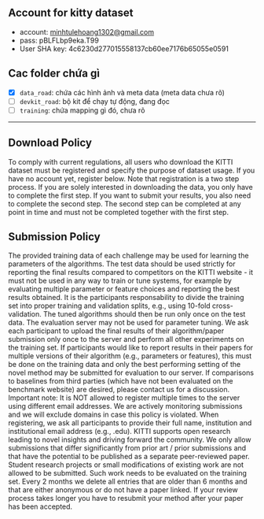 ## Account for kitty dataset

- account: minhtulehoang1302@gmail.com
- pass: pBLFLbp9eka.T99
- User SHA key: 4c6230d277015558137cb60ee7176b65055e0591

## Cac folder chứa gì

- [x] `data_road`: chứa các hình ảnh và meta data (meta data chưa rõ)
- [ ] `devkit_road`: bộ kit để chạy tự động, đang đọc
- [ ] `training`: chứa mapping gì đó, chưa rõ

----------------------

## Download Policy
To comply with current regulations, all users who download the KITTI dataset must be registered and specify the purpose of dataset usage. If you have no account yet, register below. Note that registration is a two step process. If you are solely interested in downloading the data, you only have to complete the first step. If you want to submit your results, you also need to complete the second step. The second step can be completed at any point in time and must not be completed together with the first step.

## Submission Policy
The provided training data of each challenge may be used for learning the parameters of the algorithms. The test data should be used strictly for reporting the final results compared to competitors on the KITTI website - it must not be used in any way to train or tune systems, for example by evaluating multiple parameter or feature choices and reporting the best results obtained. It is the participants responsability to divide the training set into proper training and validation splits, e.g., using 10-fold cross-validation. The tuned algorithms should then be run only once on the test data.
The evaluation server may not be used for parameter tuning. We ask each participant to upload the final results of their algorithm/paper submission only once to the server and perform all other experiments on the training set. If participants would like to report results in their papers for multiple versions of their algorithm (e.g., parameters or features), this must be done on the training data and only the best performing setting of the novel method may be submitted for evaluation to our server. If comparisons to baselines from third parties (which have not been evaluated on the benchmark website) are desired, please contact us for a discussion.
Important note: It is NOT allowed to register multiple times to the server using different email addresses. We are actively monitoring submissions and we will exclude domains in case this policy is violated. When registering, we ask all participants to provide their full name, institution and institutional email address (e.g., .edu).
KITTI supports open research leading to novel insights and driving forward the community. We only allow submissions that differ significantly from prior art / prior submissions and that have the potential to be published as a separate peer-reviewed paper. Student research projects or small modifications of existing work are not allowed to be submitted. Such work needs to be evaluated on the training set. Every 2 months we delete all entries that are older than 6 months and that are either anonymous or do not have a paper linked. If your review process takes longer you have to resubmit your method after your paper has been accepted.